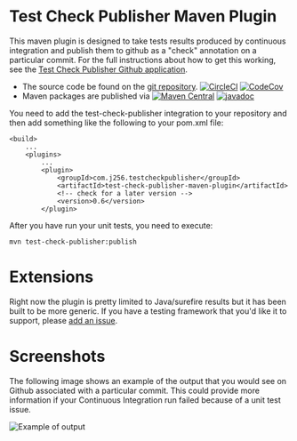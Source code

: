 Test Check Publisher Maven Plugin
=================================

This maven plugin is designed to take tests results produced by continuous integration and publish
them to github as a "check" annotation on a particular commit.  For the full instructions about how
to get this working, see the
[Test Check Publisher Github application](https://github.com/apps/test-check-publisher).

* The source code be found on the [git repository](https://github.com/j256/test-check-publisher-maven-plugin).  	 [![CircleCI](https://circleci.com/gh/j256/test-check-publisher-maven-plugin.svg?style=svg)](https://circleci.com/gh/j256/test-check-publisher-maven-plugin) [![CodeCov](https://img.shields.io/codecov/c/github/j256/test-check-publisher-maven-plugin.svg)](https://codecov.io/github/j256/test-check-publisher-maven-plugin/)
* Maven packages are published via [![Maven Central](https://maven-badges.herokuapp.com/maven-central/com.j256.testcheckpublisher/test-check-publisher-maven-plugin/badge.svg?style=flat-square)](https://maven-badges.herokuapp.com/maven-central/com.j256.testcheckpublisher/test-check-publisher-maven-plugin/) [![javadoc](https://javadoc.io/badge2/com.j256.testcheckpublisher/test-check-publisher-maven-plugin/javadoc.svg)](https://javadoc.io/doc/com.j256.testcheckpublisher/test-check-publisher-maven-plugin)

You need to add the test-check-publisher integration to your repository and then add something like
the following to your pom.xml file:

	<build>
		...
		<plugins>
			...
			<plugin>
				<groupId>com.j256.testcheckpublisher</groupId>
				<artifactId>test-check-publisher-maven-plugin</artifactId>
				<!-- check for a later version -->
				<version>0.6</version>
			</plugin>

After you have run your unit tests, you need to execute:

	mvn test-check-publisher:publish

# Extensions

Right now the plugin is pretty limited to Java/surefire results but it has been built to be more generic.  If you
have a testing framework that you'd like it to support, please
[add an issue](https://github.com/j256/test-check-publisher-maven-plugin/issues).

# Screenshots

The following image shows an example of the output that you would see on Github associated with a particular commit.
This could provide more information if your Continuous Integration run failed because of a unit test issue.

![Example of output](https://marketplace-screenshots.githubusercontent.com/9010/3ee24100-60be-11eb-8cfd-415a6caad49a)
